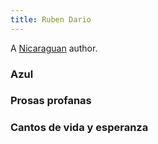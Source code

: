 ```yaml
---
title: Ruben Dario
---
```


A [Nicaraguan](../index.html) author.

### Azul

### Prosas profanas

### Cantos de vida y esperanza
